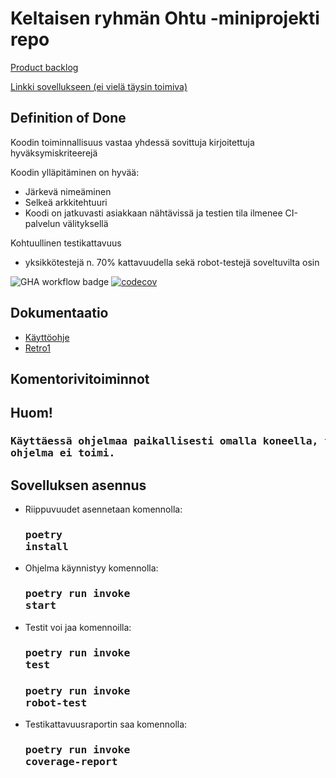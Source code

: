 # Keltaisen ryhmän Ohtu -miniprojekti repo

[Product backlog](https://docs.google.com/spreadsheets/d/e/2PACX-1vTBRvMHFcpm47yrNZhur4q50_rPGXJ9hRW-U_Ia8FFg1hVNZNbn1Q6GyrQVcuvJ6rLPPdnbpsfF2DFl/pubhtml)

[Linkki sovellukseen (ei vielä täysin toimiva)](https://ohtu-references.fly.dev/)
 
## Definition of Done

Koodin toiminnallisuus vastaa yhdessä sovittuja kirjoitettuja hyväksymiskriteerejä

Koodin ylläpitäminen on hyvää:
- Järkevä nimeäminen
- Selkeä arkkitehtuuri
- Koodi on jatkuvasti asiakkaan nähtävissä ja testien tila ilmenee CI-palvelun välityksellä

Kohtuullinen testikattavuus
- yksikkötestejä n. 70% kattavuudella sekä robot-testejä soveltuvilta osin
 
![GHA workflow badge](https://github.com/roosahut/ohtu-miniprojekti/workflows/CI/badge.svg)
[![codecov](https://codecov.io/gh/roosahut/ohtu-miniprojekti/branch/master/graph/badge.svg?token=Um66kxj2Ox)](https://codecov.io/gh/roosahut/ohtu-miniprojekti)

## Dokumentaatio
- [Käyttöohje](https://github.com/roosahut/ohtu-miniprojekti/blob/master/documentation/instructions.md)<br>
- [Retro1](https://github.com/roosahut/ohtu-miniprojekti/blob/master/documentation/retro1.md)<br>

## Komentorivitoiminnot
<h2>Huom!</h2> 
<h3><pre>Käyttäessä ohjelmaa paikallisesti omalla koneella, tulee tietokannan osoite määritellä .env-ympäristömuuttujaan, muuten
ohjelma ei toimi.</pre></h3>

## Sovelluksen asennus
- Riippuvuudet asennetaan komennolla: <h3><pre>poetry install</pre></h3>

- Ohjelma käynnistyy komennolla: <h3><pre>poetry run invoke start</pre></h3>
- Testit voi jaa komennoilla: <h3><pre>poetry run invoke test</pre></h3> <h3><pre>poetry run invoke robot-test</pre></h3>
- Testikattavuusraportin saa komennolla: <h3><pre>poetry run invoke coverage-report</pre></h3>
